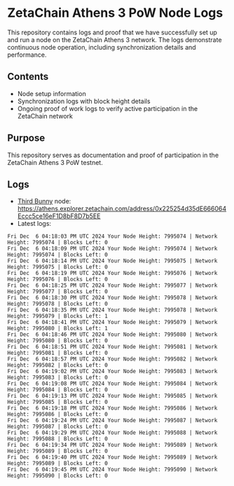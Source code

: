 # ZetaChain Athens 3 PoW Node Logs
This repository contains logs and proof that we have successfully set up and run a node on the ZetaChain Athens 3 network. The logs demonstrate continuous node operation, including synchronization details and performance.

## Contents
- Node setup information
- Synchronization logs with block height details
- Ongoing proof of work logs to verify active participation in the ZetaChain network

## Purpose
This repository serves as documentation and proof of participation in the ZetaChain Athens 3 PoW testnet.

## Logs

- [Third Bunny](https://thirdbunny.xyz/) node: https://athens.explorer.zetachain.com/address/0x225254d35dE666064Eccc5ce16eF1D8bF8D7b5EE
- Latest logs:
```
Fri Dec  6 04:18:03 PM UTC 2024 Your Node Height: 7995074 | Network Height: 7995074 | Blocks Left: 0
Fri Dec  6 04:18:09 PM UTC 2024 Your Node Height: 7995074 | Network Height: 7995074 | Blocks Left: 0
Fri Dec  6 04:18:14 PM UTC 2024 Your Node Height: 7995075 | Network Height: 7995075 | Blocks Left: 0
Fri Dec  6 04:18:19 PM UTC 2024 Your Node Height: 7995076 | Network Height: 7995076 | Blocks Left: 0
Fri Dec  6 04:18:25 PM UTC 2024 Your Node Height: 7995077 | Network Height: 7995077 | Blocks Left: 0
Fri Dec  6 04:18:30 PM UTC 2024 Your Node Height: 7995078 | Network Height: 7995078 | Blocks Left: 0
Fri Dec  6 04:18:35 PM UTC 2024 Your Node Height: 7995078 | Network Height: 7995079 | Blocks Left: 1
Fri Dec  6 04:18:41 PM UTC 2024 Your Node Height: 7995079 | Network Height: 7995080 | Blocks Left: 1
Fri Dec  6 04:18:46 PM UTC 2024 Your Node Height: 7995080 | Network Height: 7995080 | Blocks Left: 0
Fri Dec  6 04:18:51 PM UTC 2024 Your Node Height: 7995081 | Network Height: 7995081 | Blocks Left: 0
Fri Dec  6 04:18:57 PM UTC 2024 Your Node Height: 7995082 | Network Height: 7995082 | Blocks Left: 0
Fri Dec  6 04:19:02 PM UTC 2024 Your Node Height: 7995083 | Network Height: 7995083 | Blocks Left: 0
Fri Dec  6 04:19:08 PM UTC 2024 Your Node Height: 7995084 | Network Height: 7995084 | Blocks Left: 0
Fri Dec  6 04:19:13 PM UTC 2024 Your Node Height: 7995085 | Network Height: 7995085 | Blocks Left: 0
Fri Dec  6 04:19:18 PM UTC 2024 Your Node Height: 7995086 | Network Height: 7995086 | Blocks Left: 0
Fri Dec  6 04:19:24 PM UTC 2024 Your Node Height: 7995087 | Network Height: 7995087 | Blocks Left: 0
Fri Dec  6 04:19:29 PM UTC 2024 Your Node Height: 7995088 | Network Height: 7995088 | Blocks Left: 0
Fri Dec  6 04:19:34 PM UTC 2024 Your Node Height: 7995089 | Network Height: 7995089 | Blocks Left: 0
Fri Dec  6 04:19:40 PM UTC 2024 Your Node Height: 7995089 | Network Height: 7995089 | Blocks Left: 0
Fri Dec  6 04:19:45 PM UTC 2024 Your Node Height: 7995090 | Network Height: 7995090 | Blocks Left: 0
```
